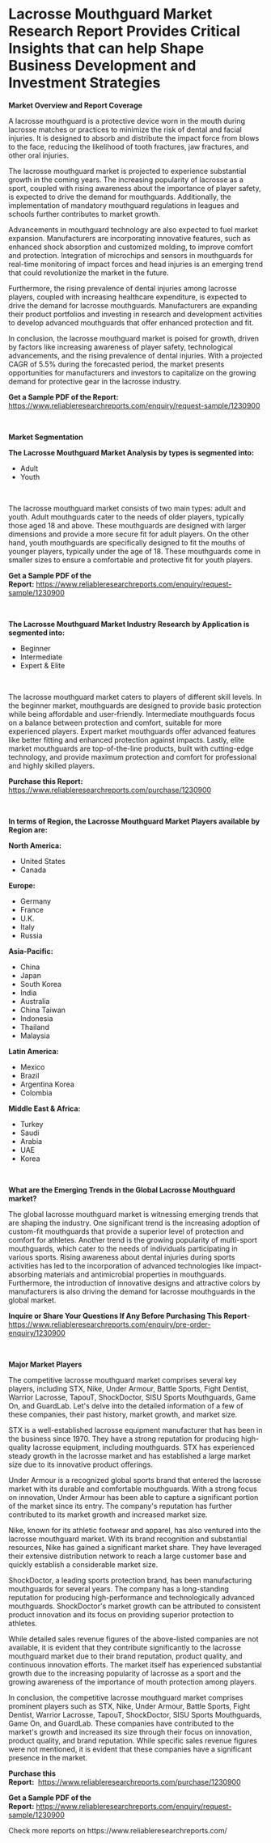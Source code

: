 <p><h1>Lacrosse Mouthguard Market Research Report Provides Critical Insights that can help Shape Business Development and Investment Strategies</h1></p><p><strong>Market Overview and Report Coverage</strong></p>
<p><p>A lacrosse mouthguard is a protective device worn in the mouth during lacrosse matches or practices to minimize the risk of dental and facial injuries. It is designed to absorb and distribute the impact force from blows to the face, reducing the likelihood of tooth fractures, jaw fractures, and other oral injuries.</p><p>The lacrosse mouthguard market is projected to experience substantial growth in the coming years. The increasing popularity of lacrosse as a sport, coupled with rising awareness about the importance of player safety, is expected to drive the demand for mouthguards. Additionally, the implementation of mandatory mouthguard regulations in leagues and schools further contributes to market growth.</p><p>Advancements in mouthguard technology are also expected to fuel market expansion. Manufacturers are incorporating innovative features, such as enhanced shock absorption and customized molding, to improve comfort and protection. Integration of microchips and sensors in mouthguards for real-time monitoring of impact forces and head injuries is an emerging trend that could revolutionize the market in the future.</p><p>Furthermore, the rising prevalence of dental injuries among lacrosse players, coupled with increasing healthcare expenditure, is expected to drive the demand for lacrosse mouthguards. Manufacturers are expanding their product portfolios and investing in research and development activities to develop advanced mouthguards that offer enhanced protection and fit.</p><p>In conclusion, the lacrosse mouthguard market is poised for growth, driven by factors like increasing awareness of player safety, technological advancements, and the rising prevalence of dental injuries. With a projected CAGR of 5.5% during the forecasted period, the market presents opportunities for manufacturers and investors to capitalize on the growing demand for protective gear in the lacrosse industry.</p></p>
<p><strong>Get a Sample PDF of the Report:</strong> <a href="https://www.reliableresearchreports.com/enquiry/request-sample/1230900">https://www.reliableresearchreports.com/enquiry/request-sample/1230900</a></p>
<p>&nbsp;</p>
<p><strong>Market Segmentation</strong></p>
<p><strong>The Lacrosse Mouthguard Market Analysis by types is segmented into:</strong></p>
<p><ul><li>Adult</li><li>Youth</li></ul></p>
<p>&nbsp;</p>
<p><p>The lacrosse mouthguard market consists of two main types: adult and youth. Adult mouthguards cater to the needs of older players, typically those aged 18 and above. These mouthguards are designed with larger dimensions and provide a more secure fit for adult players. On the other hand, youth mouthguards are specifically designed to fit the mouths of younger players, typically under the age of 18. These mouthguards come in smaller sizes to ensure a comfortable and protective fit for youth players.</p></p>
<p><strong>Get a Sample PDF of the Report:</strong>&nbsp;<a href="https://www.reliableresearchreports.com/enquiry/request-sample/1230900">https://www.reliableresearchreports.com/enquiry/request-sample/1230900</a></p>
<p>&nbsp;</p>
<p><strong>The Lacrosse Mouthguard Market Industry Research by Application is segmented into:</strong></p>
<p><ul><li>Beginner</li><li>Intermediate</li><li>Expert & Elite</li></ul></p>
<p>&nbsp;</p>
<p><p>The lacrosse mouthguard market caters to players of different skill levels. In the beginner market, mouthguards are designed to provide basic protection while being affordable and user-friendly. Intermediate mouthguards focus on a balance between protection and comfort, suitable for more experienced players. Expert market mouthguards offer advanced features like better fitting and enhanced protection against impacts. Lastly, elite market mouthguards are top-of-the-line products, built with cutting-edge technology, and provide maximum protection and comfort for professional and highly skilled players.</p></p>
<p><strong>Purchase this Report:</strong>&nbsp; <a href="https://www.reliableresearchreports.com/purchase/1230900">https://www.reliableresearchreports.com/purchase/1230900</a></p>
<p>&nbsp;</p>
<p><strong>In terms of Region, the Lacrosse Mouthguard Market Players available by Region are:</strong></p>
<p>
    <p> <strong> North America: </strong>
        <ul>
            <li>United States</li>
            <li>Canada</li>
        </ul>
        </p> 
    <p> <strong> Europe: </strong>
        <ul>
            <li>Germany</li>
            <li>France</li>
            <li>U.K.</li>
            <li>Italy</li>
            <li>Russia</li>
        </ul>
        </p> 
    <p> <strong> Asia-Pacific: </strong>
        <ul>
            <li>China</li>
            <li>Japan</li>
            <li>South Korea</li>
            <li>India</li>
            <li>Australia</li>
            <li>China Taiwan</li>
            <li>Indonesia</li>
            <li>Thailand</li>
            <li>Malaysia</li>
        </ul>
        </p> 
    <p> <strong> Latin America: </strong>
        <ul>
            <li>Mexico</li>
            <li>Brazil</li>
            <li>Argentina Korea</li>
            <li>Colombia</li>
        </ul>
        </p> 
    <p> <strong> Middle East & Africa: </strong>
        <ul>
            <li>Turkey</li>
            <li>Saudi</li>
            <li>Arabia</li>
            <li>UAE</li>
            <li>Korea</li>
        </ul>
    </p>
    </p>
<p>&nbsp;</p>
<p><strong>What are the Emerging Trends in the Global Lacrosse Mouthguard market?</strong></p>
<p><p>The global lacrosse mouthguard market is witnessing emerging trends that are shaping the industry. One significant trend is the increasing adoption of custom-fit mouthguards that provide a superior level of protection and comfort for athletes. Another trend is the growing popularity of multi-sport mouthguards, which cater to the needs of individuals participating in various sports. Rising awareness about dental injuries during sports activities has led to the incorporation of advanced technologies like impact-absorbing materials and antimicrobial properties in mouthguards. Furthermore, the introduction of innovative designs and attractive colors by manufacturers is also driving the demand for lacrosse mouthguards in the global market.</p></p>
<p><strong>Inquire or Share Your Questions If Any Before Purchasing This Report</strong>- <a href="https://www.reliableresearchreports.com/enquiry/pre-order-enquiry/1230900">https://www.reliableresearchreports.com/enquiry/pre-order-enquiry/1230900</a></p>
<p>&nbsp;</p>
<p><strong>Major Market Players</strong></p>
<p><p>The competitive lacrosse mouthguard market comprises several key players, including STX, Nike, Under Armour, Battle Sports, Fight Dentist, Warrior Lacrosse, TapouT, ShockDoctor, SISU Sports Mouthguards, Game On, and GuardLab. Let's delve into the detailed information of a few of these companies, their past history, market growth, and market size.</p><p>STX is a well-established lacrosse equipment manufacturer that has been in the business since 1970. They have a strong reputation for producing high-quality lacrosse equipment, including mouthguards. STX has experienced steady growth in the lacrosse market and has established a large market size due to its innovative product offerings.</p><p>Under Armour is a recognized global sports brand that entered the lacrosse market with its durable and comfortable mouthguards. With a strong focus on innovation, Under Armour has been able to capture a significant portion of the market since its entry. The company's reputation has further contributed to its market growth and increased market size.</p><p>Nike, known for its athletic footwear and apparel, has also ventured into the lacrosse mouthguard market. With its brand recognition and substantial resources, Nike has gained a significant market share. They have leveraged their extensive distribution network to reach a large customer base and quickly establish a considerable market size.</p><p>ShockDoctor, a leading sports protection brand, has been manufacturing mouthguards for several years. The company has a long-standing reputation for producing high-performance and technologically advanced mouthguards. ShockDoctor's market growth can be attributed to consistent product innovation and its focus on providing superior protection to athletes.</p><p>While detailed sales revenue figures of the above-listed companies are not available, it is evident that they contribute significantly to the lacrosse mouthguard market due to their brand reputation, product quality, and continuous innovation efforts. The market itself has experienced substantial growth due to the increasing popularity of lacrosse as a sport and the growing awareness of the importance of mouth protection among players.</p><p>In conclusion, the competitive lacrosse mouthguard market comprises prominent players such as STX, Nike, Under Armour, Battle Sports, Fight Dentist, Warrior Lacrosse, TapouT, ShockDoctor, SISU Sports Mouthguards, Game On, and GuardLab. These companies have contributed to the market's growth and increased its size through their focus on innovation, product quality, and brand reputation. While specific sales revenue figures were not mentioned, it is evident that these companies have a significant presence in the market.</p></p>
<p><strong>Purchase this Report:</strong>&nbsp;&nbsp;<a href="https://www.reliableresearchreports.com/purchase/1230900">https://www.reliableresearchreports.com/purchase/1230900</a></p>
<p></p>
<p><strong>Get a Sample PDF of the Report:</strong>&nbsp;<a href="https://www.reliableresearchreports.com/enquiry/request-sample/1230900">https://www.reliableresearchreports.com/enquiry/request-sample/1230900</a></p>
<p>Check more reports on https://www.reliableresearchreports.com/</p>